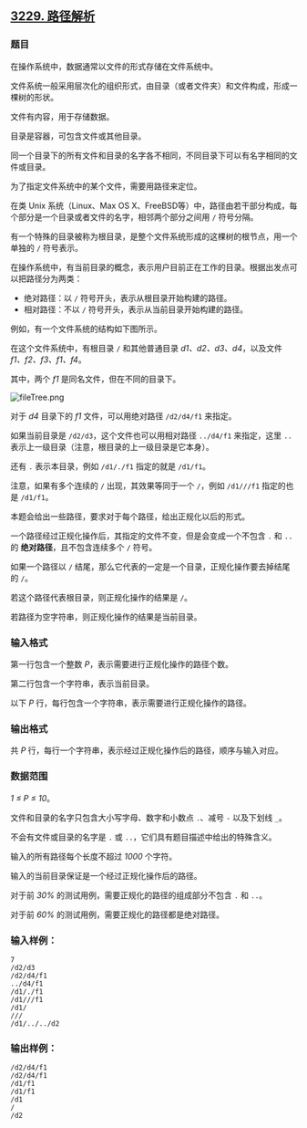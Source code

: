 ## [3229. 路径解析](https://www.acwing.com/problem/content/3232/)

### 题目

在操作系统中，数据通常以文件的形式存储在文件系统中。

文件系统一般采用层次化的组织形式，由目录（或者文件夹）和文件构成，形成一棵树的形状。

文件有内容，用于存储数据。

目录是容器，可包含文件或其他目录。

同一个目录下的所有文件和目录的名字各不相同，不同目录下可以有名字相同的文件或目录。

为了指定文件系统中的某个文件，需要用路径来定位。

在类 Unix 系统（Linux、Max OS X、FreeBSD等）中，路径由若干部分构成，每个部分是一个目录或者文件的名字，相邻两个部分之间用 `/` 符号分隔。

有一个特殊的目录被称为根目录，是整个文件系统形成的这棵树的根节点，用一个单独的 `/` 符号表示。

在操作系统中，有当前目录的概念，表示用户目前正在工作的目录。根据出发点可以把路径分为两类：

- 绝对路径：以 `/` 符号开头，表示从根目录开始构建的路径。
- 相对路径：不以 `/` 符号开头，表示从当前目录开始构建的路径。

例如，有一个文件系统的结构如下图所示。

在这个文件系统中，有根目录 `/` 和其他普通目录 *d1、d2、d3、d4*，以及文件 *f1、f2、f3、f1、f4*。

其中，两个 *f1* 是同名文件，但在不同的目录下。

 ![fileTree.png](https://cdn.acwing.com/media/article/image/2021/02/01/19_41e57aaa64-fileTree.png)

对于 *d4* 目录下的 *f1* 文件，可以用绝对路径 `/d2/d4/f1` 来指定。

如果当前目录是 `/d2/d3`，这个文件也可以用相对路径 `../d4/f1` 来指定，这里 `..` 表示上一级目录（注意，根目录的上一级目录是它本身）。

还有 `.` 表示本目录，例如 `/d1/./f1` 指定的就是 `/d1/f1`。

注意，如果有多个连续的 `/` 出现，其效果等同于一个 `/`，例如 `/d1///f1` 指定的也是 `/d1/f1`。

本题会给出一些路径，要求对于每个路径，给出正规化以后的形式。

一个路径经过正规化操作后，其指定的文件不变，但是会变成一个不包含 `.` 和 `..` 的 **绝对路径**，且不包含连续多个 `/` 符号。

如果一个路径以 `/` 结尾，那么它代表的一定是一个目录，正规化操作要去掉结尾的 `/`。

若这个路径代表根目录，则正规化操作的结果是 `/`。

若路径为空字符串，则正规化操作的结果是当前目录。

### 输入格式

第一行包含一个整数 *P*，表示需要进行正规化操作的路径个数。

第二行包含一个字符串，表示当前目录。

以下 *P* 行，每行包含一个字符串，表示需要进行正规化操作的路径。

### 输出格式

共 *P* 行，每行一个字符串，表示经过正规化操作后的路径，顺序与输入对应。

### 数据范围

*1 ≤ P ≤ 10*。

文件和目录的名字只包含大小写字母、数字和小数点 `.`、减号 `-` 以及下划线 `_`。

不会有文件或目录的名字是 `.` 或 `..`，它们具有题目描述中给出的特殊含义。

输入的所有路径每个长度不超过 *1000* 个字符。

输入的当前目录保证是一个经过正规化操作后的路径。

对于前 *30%* 的测试用例，需要正规化的路径的组成部分不包含 `.` 和 `..`。

对于前 *60%* 的测试用例，需要正规化的路径都是绝对路径。

### 输入样例：

```
7
/d2/d3
/d2/d4/f1
../d4/f1
/d1/./f1
/d1///f1
/d1/
///
/d1/../../d2
```

### 输出样例：

```
/d2/d4/f1
/d2/d4/f1
/d1/f1
/d1/f1
/d1
/
/d2
```
